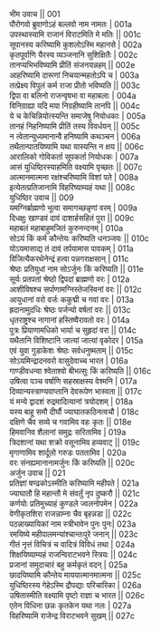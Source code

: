 भीम उवाच ||	001    
पौरोगवो ब्रुवाणोऽहं बल्लवो नाम नामतः |	001a   
उपस्थास्यामि राजानं विराटमिति मे मतिः ||	001c   
सूपानस्य करिष्यामि कुशलोऽस्मि महानसे |	002a   
कृतपूर्वाणि यैरस्य व्यञ्जनानि सुशिक्षितैः |	002c   
तानप्यभिभविष्यामि प्रीतिं संजनयन्नहम् ||	002e   
आहरिष्यामि दारूणां निचयान्महतोऽपि च |	003a   
तत्प्रेक्ष्य विपुलं कर्म राजा प्रीतो भविष्यति ||	003c   
द्विपा वा बलिनो राजन्वृषभा वा महाबलाः |	004a   
विनिग्राह्या यदि मया निग्रहीष्यामि तानपि ||	004c   
ये च केचिन्नियोत्स्यन्ति समाजेषु नियोधकाः |	005a   
तानहं निहनिष्यामि प्रीतिं तस्य विवर्धयन् ||	005c   
न त्वेतान्युध्यमानान्वै हनिष्यामि कथञ्चन |	006a   
तथैतान्पातयिष्यामि यथा यास्यन्ति न क्षय ||	006c   
आरालिको गोविकर्ता सूपकर्ता नियोधकः |	007a   
आसं युधिष्ठिरस्याहमिति वक्ष्यामि पृच्छतः ||	007c   
आत्मानमात्मना रक्षंश्चरिष्यामि विशां पते |	008a   
इत्येतत्प्रतिजानामि विहरिष्याम्यहं यथा ||	008c   
युधिष्ठिर उवाच ||	009    
यमग्निर्ब्राह्मणो भूत्वा समागच्छन्नृणां वरम् |	009a   
दिधक्षुः खाण्डवं दावं दाशार्हसहितं पुरा ||	009c   
महाबलं महाबाहुमजितं कुरुनन्दनम् |	010a   
सोऽयं किं कर्म कौन्तेयः करिष्यति धनञ्जयः ||	010c   
योऽयमासाद्य तं दावं तर्पयामास पावकम् |	011a   
विजित्यैकरथेनेन्द्रं हत्वा पन्नगराक्षसान् |	011c   
श्रेष्ठः प्रतियुधां नाम सोऽर्जुनः किं करिष्यति ||	011e   
सूर्यः प्रतपतां श्रेष्ठो द्विपदां ब्राह्मणो वरः |	012a   
आशीविषश्च सर्पाणामग्निस्तेजस्विनां वरः ||	012c   
आयुधानां वरो वर्जः ककुद्मी च गवां वरः |	013a   
ह्रदानामुदधिः श्रेष्ठः पर्जन्यो वर्षतां वरः ||	013c   
धृतराष्ट्रश्च नागानां हस्तिष्वैरावतो वरः |	014a   
पुत्रः प्रियाणामधिको भार्या च सुहृदां वरा ||	014c   
यथैतानि विशिष्टानि जात्यां जात्यां वृकोदर |	015a   
एवं युवा गुडाकेशः श्रेष्ठः सर्वधनुष्मताम् ||	015c   
सोऽयमिन्द्रादनवरो वासुदेवाच्च भारत |	016a   
गाण्डीवधन्वा श्वेताश्वो बीभत्सुः किं करिष्यति ||	016c   
उषित्वा पञ्च वर्षाणि सहस्राक्षस्य वेश्मनि |	017a   
दिव्यान्यस्त्राण्यवाप्तानि देवरूपेण भास्वता ||	017c   
यं मन्ये द्वादशं रुद्रमादित्यानां त्रयोदशम् |	018a  
यस्य बाहू समौ दीर्घौ ज्याघातकठिनत्वचौ |	018c   
दक्षिणे चैव सव्ये च गवामिव वहः कृतः ||	018e   
हिमवानिव शैलानां समुद्रः सरितामिव |	019a   
त्रिदशानां यथा शक्रो वसूनामिव हव्यवाट् ||	019c   
मृगाणामिव शार्दूलो गरुडः पततामिव |	020a   
वरः संनह्यमानानामर्जुनः किं करिष्यति ||	020c   
अर्जुन उवाच ||	021    
प्रतिज्ञां षण्ढकोऽस्मीति करिष्यामि महीपते |	021a   
ज्याघातौ हि महान्तौ मे संवर्तुं नृप दुष्करौ ||	021c   
कर्णयोः प्रतिमुच्याहं कुण्डले ज्वलनोपमेन |	022a   
वेणीकृतशिरा राजन्नाम्ना चैव बृहन्नडा ||	022c   
पठन्नाख्यायिकां नाम स्त्रीभावेन पुनः पुनः|	023a   
रमयिष्ये महीपालमन्यांश्चान्तःपुरे जनान् ||	023c   
गीतं नृत्तं विचित्रं च वादित्रं विविधं तथा |	024a   
शिक्षयिष्याम्यहं राजन्विराटभवने स्त्रियः ||	024c   
प्रजानां समुदाचारं बहु कर्मकृतं वदन् |	025a   
छादयिष्यामि कौन्तेय माययात्मानमात्मना ||	025c   
युधिष्ठिरस्य गेहेऽस्मि द्रौपद्याः परिचारिका |	026a   
उषितास्मीति वक्ष्यामि पृष्टो राज्ञा च भारत ||	026c   
एतेन विधिना छन्नः कृतकेन यथा नलः |	027a   
विहरिष्यामि राजेन्द्र विराटभवने सुखम् ||	027c  

